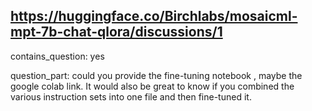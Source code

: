 ## https://huggingface.co/Birchlabs/mosaicml-mpt-7b-chat-qlora/discussions/1

contains_question: yes

question_part: could you provide the fine-tuning notebook , maybe the google colab link. It would also be great to know if you combined the various instruction sets into one file and then fine-tuned it.